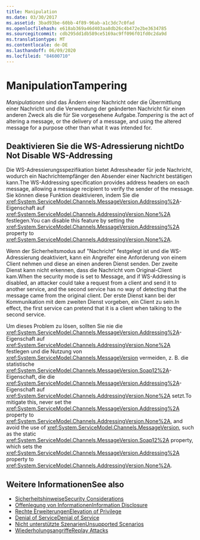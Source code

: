 ```yaml
---
title: Manipulation
ms.date: 03/30/2017
ms.assetid: 3bad93be-60bb-4f89-96ab-a1c3dc7c0fad
ms.openlocfilehash: e618ab369a46d403aa8db26c4b472e2be3634785
ms.sourcegitcommit: cdb295dd1db589ce5169ac9ff096f01fd0c2da9d
ms.translationtype: MT
ms.contentlocale: de-DE
ms.lasthandoff: 06/09/2020
ms.locfileid: "84600710"
---
```

# <a name="tampering"></a><span data-ttu-id="6a926-102">Manipulation</span><span class="sxs-lookup"><span data-stu-id="6a926-102">Tampering</span></span>
<span data-ttu-id="6a926-103">*Manipulationen* sind das Ändern einer Nachricht oder die Übermittlung einer Nachricht und die Verwendung der geänderten Nachricht für einen anderen Zweck als die für Sie vorgesehene Aufgabe.</span><span class="sxs-lookup"><span data-stu-id="6a926-103">*Tampering* is the act of altering a message, or the delivery of a message, and using the altered message for a purpose other than what it was intended for.</span></span>  
  
## <a name="do-not-disable-ws-addressing"></a><span data-ttu-id="6a926-104">Deaktivieren Sie die WS-Adressierung nicht</span><span class="sxs-lookup"><span data-stu-id="6a926-104">Do Not Disable WS-Addressing</span></span>  
 <span data-ttu-id="6a926-105">Die WS-Adressierungsspezifikation bietet Adressheader für jede Nachricht, wodurch ein Nachrichtempfänger den Absender einer Nachricht bestätigen kann.</span><span class="sxs-lookup"><span data-stu-id="6a926-105">The WS-Addressing specification provides address headers on each message, allowing a message recipient to verify the sender of the message.</span></span> <span data-ttu-id="6a926-106">Sie können diese Funktion deaktivieren, indem Sie die <xref:System.ServiceModel.Channels.MessageVersion.Addressing%2A>-Eigenschaft auf <xref:System.ServiceModel.Channels.AddressingVersion.None%2A> festlegen.</span><span class="sxs-lookup"><span data-stu-id="6a926-106">You can disable this feature by setting the <xref:System.ServiceModel.Channels.MessageVersion.Addressing%2A> property to <xref:System.ServiceModel.Channels.AddressingVersion.None%2A>.</span></span>  
  
 <span data-ttu-id="6a926-107">Wenn der Sicherheitsmodus auf "Nachricht" festgelegt ist und die WS-Adressierung deaktiviert, kann ein Angreifer eine Anforderung von einem Client nehmen und diese an einen anderen Dienst senden. Der zweite Dienst kann nicht erkennen, dass die Nachricht vom Original-Client kam.</span><span class="sxs-lookup"><span data-stu-id="6a926-107">When the security mode is set to Message, and if WS-Addressing is disabled, an attacker could take a request from a client and send it to another service, and the second service has no way of detecting that the message came from the original client.</span></span> <span data-ttu-id="6a926-108">Der erste Dienst kann bei der Kommunikation mit dem zweiten Dienst vorgeben, ein Client zu sein.</span><span class="sxs-lookup"><span data-stu-id="6a926-108">In effect, the first service can pretend that it is a client when talking to the second service.</span></span>  
  
 <span data-ttu-id="6a926-109">Um dieses Problem zu lösen, sollten Sie nie die <xref:System.ServiceModel.Channels.MessageVersion.Addressing%2A>-Eigenschaft auf <xref:System.ServiceModel.Channels.AddressingVersion.None%2A> festlegen und die Nutzung von <xref:System.ServiceModel.Channels.MessageVersion> vermeiden, z. B. die statistische <xref:System.ServiceModel.Channels.MessageVersion.Soap12%2A>-Eigenschaft, die die <xref:System.ServiceModel.Channels.MessageVersion.Addressing%2A>-Eigenschaft auf <xref:System.ServiceModel.Channels.AddressingVersion.None%2A> setzt.</span><span class="sxs-lookup"><span data-stu-id="6a926-109">To mitigate this, never set the <xref:System.ServiceModel.Channels.MessageVersion.Addressing%2A> property to <xref:System.ServiceModel.Channels.AddressingVersion.None%2A>, and avoid the use of <xref:System.ServiceModel.Channels.MessageVersion>, such as the static <xref:System.ServiceModel.Channels.MessageVersion.Soap12%2A> property, which sets the <xref:System.ServiceModel.Channels.MessageVersion.Addressing%2A> property to <xref:System.ServiceModel.Channels.AddressingVersion.None%2A>.</span></span>  
  
## <a name="see-also"></a><span data-ttu-id="6a926-110">Weitere Informationen</span><span class="sxs-lookup"><span data-stu-id="6a926-110">See also</span></span>

- [<span data-ttu-id="6a926-111">Sicherheitshinweise</span><span class="sxs-lookup"><span data-stu-id="6a926-111">Security Considerations</span></span>](security-considerations-in-wcf.md)
- [<span data-ttu-id="6a926-112">Offenlegung von Informationen</span><span class="sxs-lookup"><span data-stu-id="6a926-112">Information Disclosure</span></span>](information-disclosure.md)
- [<span data-ttu-id="6a926-113">Rechte Erweiterungen</span><span class="sxs-lookup"><span data-stu-id="6a926-113">Elevation of Privilege</span></span>](elevation-of-privilege.md)
- [<span data-ttu-id="6a926-114">Denial of Service</span><span class="sxs-lookup"><span data-stu-id="6a926-114">Denial of Service</span></span>](denial-of-service.md)
- [<span data-ttu-id="6a926-115">Nicht unterstützte Szenarien</span><span class="sxs-lookup"><span data-stu-id="6a926-115">Unsupported Scenarios</span></span>](unsupported-scenarios.md)
- [<span data-ttu-id="6a926-116">Wiederholungsangriffe</span><span class="sxs-lookup"><span data-stu-id="6a926-116">Replay Attacks</span></span>](replay-attacks.md)

